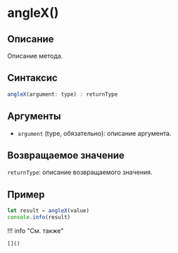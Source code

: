 # angleX()

## Описание
Описание метода.

## Синтаксис
```javascript
angleX(argument: type) : returnType
```

## Аргументы
- `argument` (type, обязательно): описание аргумента.

## Возвращаемое значение
`returnType`: описание возвращаемого значения.

## Пример
```javascript linenums="1"
let result = angleX(value)
console.info(result)
```

!!! info "См. также"

    []()

